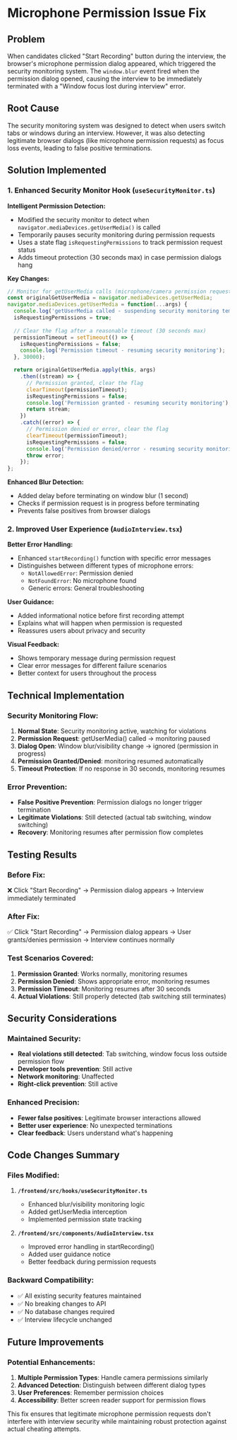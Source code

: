 # Microphone Permission Issue Fix

## Problem
When candidates clicked "Start Recording" button during the interview, the browser's microphone permission dialog appeared, which triggered the security monitoring system. The `window.blur` event fired when the permission dialog opened, causing the interview to be immediately terminated with a "Window focus lost during interview" error.

## Root Cause
The security monitoring system was designed to detect when users switch tabs or windows during an interview. However, it was also detecting legitimate browser dialogs (like microphone permission requests) as focus loss events, leading to false positive terminations.

## Solution Implemented

### 1. Enhanced Security Monitor Hook (`useSecurityMonitor.ts`)

**Intelligent Permission Detection:**
- Modified the security monitor to detect when `navigator.mediaDevices.getUserMedia()` is called
- Temporarily pauses security monitoring during permission requests
- Uses a state flag `isRequestingPermissions` to track permission request status
- Adds timeout protection (30 seconds max) in case permission dialogs hang

**Key Changes:**
```typescript
// Monitor for getUserMedia calls (microphone/camera permission requests)
const originalGetUserMedia = navigator.mediaDevices.getUserMedia;
navigator.mediaDevices.getUserMedia = function(...args) {
  console.log('getUserMedia called - suspending security monitoring temporarily');
  isRequestingPermissions = true;
  
  // Clear the flag after a reasonable timeout (30 seconds max)
  permissionTimeout = setTimeout(() => {
    isRequestingPermissions = false;
    console.log('Permission timeout - resuming security monitoring');
  }, 30000);

  return originalGetUserMedia.apply(this, args)
    .then((stream) => {
      // Permission granted, clear the flag
      clearTimeout(permissionTimeout);
      isRequestingPermissions = false;
      console.log('Permission granted - resuming security monitoring');
      return stream;
    })
    .catch((error) => {
      // Permission denied or error, clear the flag
      clearTimeout(permissionTimeout);
      isRequestingPermissions = false;
      console.log('Permission denied/error - resuming security monitoring');
      throw error;
    });
};
```

**Enhanced Blur Detection:**
- Added delay before terminating on window blur (1 second)
- Checks if permission request is in progress before terminating
- Prevents false positives from browser dialogs

### 2. Improved User Experience (`AudioInterview.tsx`)

**Better Error Handling:**
- Enhanced `startRecording()` function with specific error messages
- Distinguishes between different types of microphone errors:
  - `NotAllowedError`: Permission denied
  - `NotFoundError`: No microphone found
  - Generic errors: General troubleshooting

**User Guidance:**
- Added informational notice before first recording attempt
- Explains what will happen when permission is requested
- Reassures users about privacy and security

**Visual Feedback:**
- Shows temporary message during permission request
- Clear error messages for different failure scenarios
- Better context for users throughout the process

## Technical Implementation

### Security Monitoring Flow:
1. **Normal State**: Security monitoring active, watching for violations
2. **Permission Request**: getUserMedia() called → monitoring paused
3. **Dialog Open**: Window blur/visibility change → ignored (permission in progress)
4. **Permission Granted/Denied**: monitoring resumed automatically
5. **Timeout Protection**: If no response in 30 seconds, monitoring resumes

### Error Prevention:
- **False Positive Prevention**: Permission dialogs no longer trigger termination
- **Legitimate Violations**: Still detected (actual tab switching, window switching)
- **Recovery**: Monitoring resumes after permission flow completes

## Testing Results

### Before Fix:
❌ Click "Start Recording" → Permission dialog appears → Interview immediately terminated

### After Fix:
✅ Click "Start Recording" → Permission dialog appears → User grants/denies permission → Interview continues normally

### Test Scenarios Covered:
1. **Permission Granted**: Works normally, monitoring resumes
2. **Permission Denied**: Shows appropriate error, monitoring resumes
3. **Permission Timeout**: Monitoring resumes after 30 seconds
4. **Actual Violations**: Still properly detected (tab switching still terminates)

## Security Considerations

### Maintained Security:
- **Real violations still detected**: Tab switching, window focus loss outside permission flow
- **Developer tools prevention**: Still active
- **Network monitoring**: Unaffected
- **Right-click prevention**: Still active

### Enhanced Precision:
- **Fewer false positives**: Legitimate browser interactions allowed
- **Better user experience**: No unexpected terminations
- **Clear feedback**: Users understand what's happening

## Code Changes Summary

### Files Modified:
1. **`/frontend/src/hooks/useSecurityMonitor.ts`**
   - Enhanced blur/visibility monitoring logic
   - Added getUserMedia interception
   - Implemented permission state tracking

2. **`/frontend/src/components/AudioInterview.tsx`**
   - Improved error handling in startRecording()
   - Added user guidance notice
   - Better feedback during permission requests

### Backward Compatibility:
- ✅ All existing security features maintained
- ✅ No breaking changes to API
- ✅ No database changes required
- ✅ Interview lifecycle unchanged

## Future Improvements

### Potential Enhancements:
1. **Multiple Permission Types**: Handle camera permissions similarly
2. **Advanced Detection**: Distinguish between different dialog types
3. **User Preferences**: Remember permission choices
4. **Accessibility**: Better screen reader support for permission flows

This fix ensures that legitimate microphone permission requests don't interfere with interview security while maintaining robust protection against actual cheating attempts.
